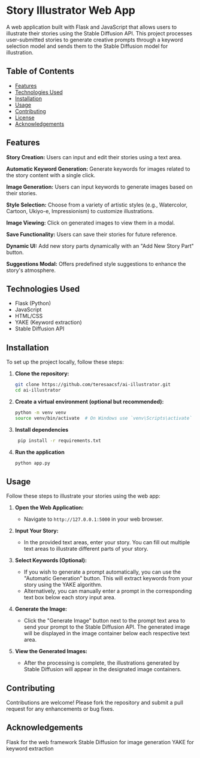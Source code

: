 # Story Illustrator Web App

A web application built with Flask and JavaScript that allows users to illustrate their stories using the Stable Diffusion API. This project processes user-submitted stories to generate creative prompts through a keyword selection model and sends them to the Stable Diffusion model for illustration.

## Table of Contents

- [Features](#features)
- [Technologies Used](#technologies-used)
- [Installation](#installation)
- [Usage](#usage)
- [Contributing](#contributing)
- [License](#license)
- [Acknowledgements](#acknowledgements)

## Features
**Story Creation:** Users can input and edit their stories using a text area.

**Automatic Keyword Generation:** Generate keywords for images related to the story content with a single click.

**Image Generation:** Users can input keywords to generate images based on their stories.

**Style Selection:** Choose from a variety of artistic styles (e.g., Watercolor, Cartoon, Ukiyo-e, Impressionism) to customize illustrations.

**Image Viewing:** Click on generated images to view them in a modal.

**Save Functionality:** Users can save their stories for future reference.

**Dynamic UI:** Add new story parts dynamically with an "Add New Story Part" button.

**Suggestions Modal:** Offers predefined style suggestions to enhance the story's atmosphere.


## Technologies Used

- Flask (Python)
- JavaScript
- HTML/CSS
- YAKE (Keyword extraction)
- Stable Diffusion API

## Installation

To set up the project locally, follow these steps:

1. **Clone the repository:**
   ```bash
   git clone https://github.com/teresaacsf/ai-illustrator.git
   cd ai-illustrator
   
2. **Create a virtual environment (optional but recommended):**
      ```bash
      python -m venv venv
      source venv/bin/activate  # On Windows use `venv\Scripts\activate`

3. **Install dependencies**
   ```bash
    pip install -r requirements.txt
   
4. **Run the application**
   ```bash
   python app.py

## Usage

Follow these steps to illustrate your stories using the web app:

1. **Open the Web Application:**
   - Navigate to `http://127.0.0.1:5000` in your web browser.

2. **Input Your Story:**
   - In the provided text areas, enter your story. You can fill out multiple text areas to illustrate different parts of your story.

3. **Select Keywords (Optional):**
   - If you wish to generate a prompt automatically, you can use the "Automatic Generation" button. This will extract keywords from your story using the YAKE algorithm.
   - Alternatively, you can manually enter a prompt in the corresponding text box below each story input area.

4. **Generate the Image:**
   - Click the "Generate Image" button next to the prompt text area to send your prompt to the Stable Diffusion API. The generated image will be displayed in the image container below each respective text area.

5. **View the Generated Images:**
   - After the processing is complete, the illustrations generated by Stable Diffusion will appear in the designated image containers.


## Contributing
Contributions are welcome! Please fork the repository and submit a pull request for any enhancements or bug fixes.

## Acknowledgements
Flask for the web framework
Stable Diffusion for image generation
YAKE for keyword extraction

